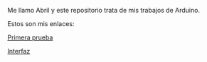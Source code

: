 Me llamo Abril y este repositorio trata de mis trabajos de Arduino.

Estos son mis enlaces:

[Primera prueba](https://github.com/jjksimp/arduino/blob/main/primera%20prueba.md)

[Interfaz](https://github.com/jjksimp/arduino/blob/main/interfaz_de_nave_espacial1.ino)
